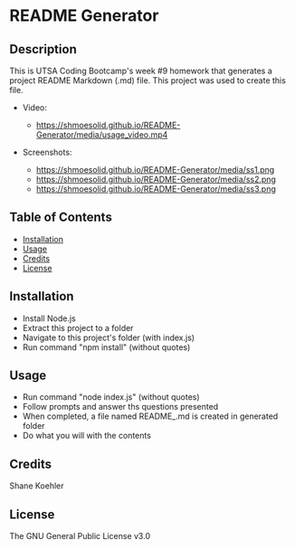 # README Generator

## Description

This is UTSA Coding Bootcamp's week #9 homework that generates a project README Markdown (.md) file.  This project was used to create this file.

* Video:
    - https://shmoesolid.github.io/README-Generator/media/usage_video.mp4
    
* Screenshots:
    - https://shmoesolid.github.io/README-Generator/media/ss1.png
    - https://shmoesolid.github.io/README-Generator/media/ss2.png
    - https://shmoesolid.github.io/README-Generator/media/ss3.png


## Table of Contents

* [Installation](#installation)
* [Usage](#usage)
* [Credits](#credits)
* [License](#license)

## Installation

- Install Node.js
- Extract this project to a folder
- Navigate to this project's folder (with index.js)
- Run command "npm install" (without quotes)


## Usage

- Run command "node index.js" (without quotes)
- Follow prompts and answer ths questions presented
- When completed, a file named README_<timestamp>.md is created in generated folder
- Do what you will with the contents


## Credits

Shane Koehler

## License

The GNU General Public License v3.0
